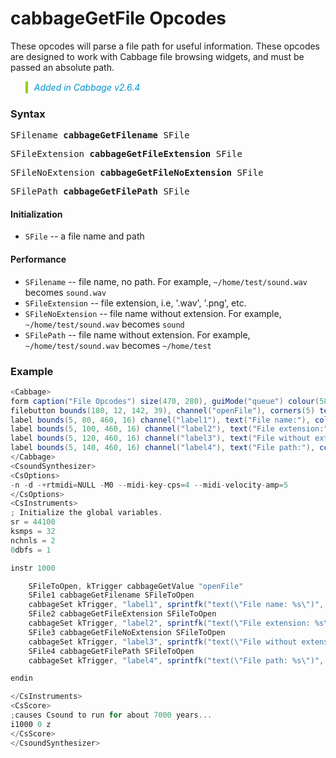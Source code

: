 # cabbageGetFile Opcodes

These opcodes will parse a file path for useful information. These opcodes are designed to work with Cabbage file browsing widgets, and must be passed an absolute path.


<blockquote style="font-style:italic;border-left:10px solid #93d200;color:rgb(3, 147, 210);padding:1px;padding-left:10px;margin-top:0px;margin-bottom:1px;border-left-width:0.25rem"> Added in Cabbage v2.6.4</blockquote>

### Syntax

<pre>SFilename <b>cabbageGetFilename</b> SFile</pre>
<pre>SFileExtension <b>cabbageGetFileExtension</b> SFile</pre>
<pre>SFileNoExtension <b>cabbageGetFileNoExtension</b> SFile</pre>
<pre>SFilePath <b>cabbageGetFilePath</b> SFile</pre>


#### Initialization

* `SFile` -- a file name and path

#### Performance

* `SFilename` -- file name, no path. For example, `~/home/test/sound.wav` becomes `sound.wav`
* `SFileExtension` -- file extension, i.e, '.wav', '.png', etc. 
* `SFileNoExtension` -- file name without extension. For example, `~/home/test/sound.wav` becomes `sound`
* `SFilePath` -- file name without extension. For example, `~/home/test/sound.wav` becomes `~/home/test`


### Example

```csharp
<Cabbage>
form caption("File Opcodes") size(470, 280), guiMode("queue") colour(58, 110, 182), pluginId("MPre")
filebutton bounds(180, 12, 142, 39), channel("openFile"), corners(5) text("Open", "Open"), populate("*"), 
label bounds(5, 80, 460, 16) channel("label1"), text("File name:"), colour("white") fontColour(147, 210, 0)
label bounds(5, 100, 460, 16) channel("label2"), text("File extension:"), colour("white") fontColour(147, 210, 0)
label bounds(5, 120, 460, 16) channel("label3"), text("File without extension:"), colour("white") fontColour(147, 210, 0)
label bounds(5, 140, 460, 16) channel("label4"), text("File path:"), colour("white") fontColour(147, 210, 0)
</Cabbage>
<CsoundSynthesizer>
<CsOptions>
-n -d -+rtmidi=NULL -M0 --midi-key-cps=4 --midi-velocity-amp=5
</CsOptions>
<CsInstruments>
; Initialize the global variables. 
sr = 44100
ksmps = 32
nchnls = 2
0dbfs = 1

instr 1000

    SFileToOpen, kTrigger cabbageGetValue "openFile"
    SFile1 cabbageGetFilename SFileToOpen
    cabbageSet kTrigger, "label1", sprintfk("text(\"File name: %s\")", SFile1) 
    SFile2 cabbageGetFileExtension SFileToOpen
    cabbageSet kTrigger, "label2", sprintfk("text(\"File extension: %s\")", SFile2) 
    SFile3 cabbageGetFileNoExtension SFileToOpen
    cabbageSet kTrigger, "label3", sprintfk("text(\"File without extension: %s\")", SFile3) 
    SFile4 cabbageGetFilePath SFileToOpen
    cabbageSet kTrigger, "label4", sprintfk("text(\"File path: %s\")", SFile4) 

endin

</CsInstruments>
<CsScore>
;causes Csound to run for about 7000 years...
i1000 0 z
</CsScore>
</CsoundSynthesizer>
```
